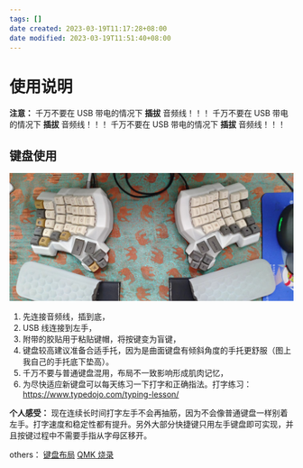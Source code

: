 ```yaml
---
tags: []
date created: 2023-03-19T11:17:28+08:00
date modified: 2023-03-19T11:51:40+08:00
---
```


# 使用说明

**注意：**
千万不要在 USB 带电的情况下 **插拔** 音频线！！！
千万不要在 USB 带电的情况下 **插拔** 音频线！！！
千万不要在 USB 带电的情况下 **插拔** 音频线！！！

## 键盘使用

![](../_assets/使用说明_files/392a3abcb854ad807b78bc462222e81.jpg)

1. 先连接音频线，插到底，
2. USB 线连接到左手，
3. 附带的胶贴用于粘贴键帽，将按键变为盲键，
4. 键盘较高建议准备合适手托，因为是曲面键盘有倾斜角度的手托更舒服（图上我自己的手托底下垫高）。
5. 千万不要与普通键盘混用，布局不一致影响形成肌肉记忆，
6. 为尽快适应新键盘可以每天练习一下打字和正确指法。打字练习：<https://www.typedojo.com/typing-lesson/>

**个人感受：** 现在连续长时间打字左手不会再抽筋，因为不会像普通键盘一样别着左手。打字速度和稳定性都有提升。另外大部分快捷键只用左手键盘即可实现，并且按键过程中不需要手指从字母区移开。

others：
[键盘布局](键盘布局.md)
[QMK 烧录](QMK%20烧录.md)
